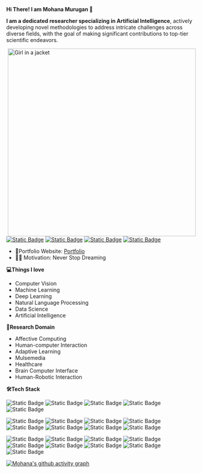 **Hi There! I am Mohana Murugan 👋**

**I am a dedicated researcher specializing in Artificial Intelligence**, actively developing novel methodologies to address intricate challenges across diverse fields, with the goal of making significant contributions to top-tier scientific endeavors.

 <img src="https://github.com/Mohana-Murugan/Mohana-Murugan/blob/main/Working%20chart.gif" alt="Girl in a jacket" width="500" height="500" align="right">
 
 [![Static Badge](https://img.shields.io/badge/mohanamurukan%40gmail.com-red?logo=gmail&logoColor=white)](mailto:mohanamurukan@gmail.com) [![Static Badge](https://img.shields.io/badge/Mohana%20Murugan-blue?logo=google%20scholar&logoColor=white)](https://scholar.google.com/citations?user=DTGvo_sAAAAJ&hl=en&authuser=1) [![Static Badge](https://img.shields.io/badge/Mohana%20Murugan-%20green?logo=ResearchGate&logoColor=white)](https://www.researchgate.net/profile/Mohana-Murugan) [![Static Badge](https://img.shields.io/badge/Mohana%20Murugan-blue?logo=linkedin&logoColor=white)](https://www.linkedin.com/in/mohana-m-84a435231?utm_source=share&utm_campaign=share_via&utm_content=profile&utm_medium=android_app)

- 🎯Portfolio Website: [Portfolio](https://mohana-murugan.github.io/mohanamurugan.github.io/)
- 👩‍💻 Motivation: Never Stop Dreaming
 
**💻Things I love** 
   - Computer Vision 
   - Machine Learning
   - Deep Learning
   - Natural Language Processing
   - Data Science
   - Artificial Intelligence
     
**📌Research Domain**
   - Affective Computing
   - Human-computer Interaction
   - Adaptive Learning
   - Mulsemedia
   - Healthcare
   - Brain Computer Interface
   - Human-Robotic Interaction



**🛠️Tech Stack**
  
 ![Static Badge](https://img.shields.io/badge/Python-black?logo=python) ![Static Badge](https://img.shields.io/badge/scikit-learn-black?logo=scikit-learn) ![Static Badge](https://img.shields.io/badge/TensorFlow-black?logo=TensorFlow) ![Static Badge](https://img.shields.io/badge/Keras-black?logo=Keras) ![Static Badge](https://img.shields.io/badge/PyTorch-black?logo=PyTorch)

 ![Static Badge](https://img.shields.io/badge/OpenCV-black?logo=OpenCV) ![Static Badge](https://img.shields.io/badge/Matplotlib-black?logo=Matplotlib) ![Static Badge](https://img.shields.io/badge/Seaborn-black?logo=Seaborn) ![Static Badge](https://img.shields.io/badge/Plotly-black?logo=Plotly) ![Static Badge](https://img.shields.io/badge/Auto-sklearn-black?logo=Auto-sklearn) ![Static Badge](https://img.shields.io/badge/NLTK-black?logo=nltk) ![Static Badge](https://img.shields.io/badge/spaCy%20-black?logo=SpaCy%20) ![Static Badge](https://img.shields.io/badge/TextBlob%20-black?logo=TextBlob)

![Static Badge](https://img.shields.io/badge/programming-black?logo=C) ![Static Badge](https://img.shields.io/badge/programming-black?logo=C%2B%2B) ![Static Badge](https://img.shields.io/badge/Java-black?logo=java) ![Static Badge](https://img.shields.io/badge/SQL-black?logo=SQL) ![Static Badge](https://img.shields.io/badge/MySQL-black?logo=MySQL) ![Static Badge](https://img.shields.io/badge/Git-black?logo=Git) ![Static Badge](https://img.shields.io/badge/HTML5-black?logo=HTML5) ![Static Badge](https://img.shields.io/badge/CSS3-black?logo=CSS3) ![Static Badge](https://img.shields.io/badge/PHP-black?logo=PHP)

[![Mohana's github activity graph](https://github-readme-activity-graph.vercel.app/graph?username=Mohana-Murugan&bg_color=171717&color=f4ecf4&line=5ecf4f&point=ffffff&area=true&hide_border=true)](https://github.com/ashutosh00710/github-readme-activity-graph)

<!---
Mohana-AI/Mohana-AI is a ✨ special ✨ repository because its `README.md` (this file) appears on your GitHub profile.
You can click the Preview link to take a look at your changes.
--->
